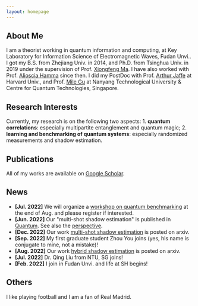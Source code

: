 ```yaml
---
layout: homepage
---
```


## About Me

I am a theorist working in quantum information and computing, at Key Laboratory for Information Science of Electromagnetic Waves, Fudan Unvi.. I got my B.S. from Zhejiang Univ. in 2014, and Ph.D. from Tsinghua Univ. in 2019 under the supervision of Prof. [Xiongfeng Ma](https://iiis.tsinghua.edu.cn/maxiongfeng/). I have also worked with Prof. [Alioscia Hamma](https://www.quantumphysics.fun/) since then. I did my PostDoc with Prof. [Arthur Jaffe](https://mathpicture.fas.harvard.edu/) at Harvard Univ., and Prof. [Mile Gu](https://www.quantumcomplexity.org/milegu/) at Nanyang Technological University & Centre for Quantum Technologies, Singapore.

## Research Interests
Currently, my research is on the following two aspects: 1. **quantum correlations**: especially multipartite entanglement and quantum magic; 2. **learning and benchmarking of quantum systems**: especially randomized measurements and shadow estimation. 


## Publications
All of my works are available on [Google Scholar](https://scholar.google.com/citations?view_op=list_works&hl=en&hl=en&user=oQ_tbtYAAAAJ&sortby=pubdate).

## News
- **[Jul. 2022]** We will organize a [workshop on quantum benchmarking](http://iwqcvv2023.top) at the end of Aug. and please register if interested.
- **[Jun. 2022]** Our "multi-shot shadow estimation" is published in [Quantum](https://quantum-journal.org/papers/q-2023-06-29-1044/). See also the [perspective](https://quantum-journal.org/views/qv-2023-06-29-74/).
- **[Dec. 2022]** Our work [multi-shot shadow estimation](https://arxiv.org/abs/2212.11068.pdf) is posted on arxiv.
- **[Sep. 2022]** My first graduate student Zhou You joins (yes, his name is conjugate to mine, not a mistake)!
- **[Aug. 2022]** Our work [hybrid shadow estimation](https://arxiv.org/abs/2208.08416) is posted on arxiv.
- **[Jul. 2022]** Dr. Qing Liu from NTU, SG joins!
- **[Feb. 2022]** I join in Fudan Unvi. and life at SH begins!


## Others
I like playing football and I am a fan of Real Madrid.
